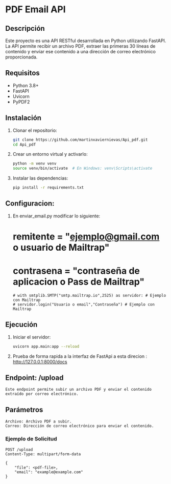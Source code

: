 # PDF Email API

## Descripción
Este proyecto es una API RESTful desarrollada en Python utilizando FastAPI. La API permite recibir un archivo PDF, extraer las primeras 30 líneas de contenido y enviar ese contenido a una dirección de correo electrónico proporcionada.


## Requisitos
- Python 3.8+
- FastAPI
- Uvicorn
- PyPDF2


## Instalación

1. Clonar el repositorio:
    ```sh
    git clone https://github.com/martinxaviernievas/Api_pdf.git
    cd Api_pdf
    ```

2. Crear un entorno virtual y activarlo:
    ```sh
    python -m venv venv
    source venv/bin/activate  # En Windows: venv\Scripts\activate
    ```

3. Instalar las dependencias:
    ```sh
    pip install -r requirements.txt
    ```

## Configuracion:


1. En enviar_email.py modificar lo siguiente:

   # remitente = "ejemplo@gmail.com o usuario de Mailtrap" 
   # contrasena =  "contraseña de aplicacion o Pass de Mailtrap" 
       # with smtplib.SMTP("smtp.mailtrap.io",2525) as servidor: # Ejemplo con Mailtrap
       # servidor.login("Usuario o email","Contraseña") # Ejemplo con Mailtrap
 

## Ejecución

1. Iniciar el servidor:
    ```sh
    uvicorn app.main:app --reload
    ```

2. Prueba de forma rapida a la interfaz de FastApi a esta direcion : http://127.0.0.1:8000/docs


## Endpoint: /upload
    Este endpoint permite subir un archivo PDF y enviar el contenido extraído por correo electrónico.

## Parámetros
    Archivo: Archivo PDF a subir.
    Correo: Dirección de correo electrónico para enviar el contenido.

### Ejemplo de Solicitud
```http
POST /upload
Content-Type: multipart/form-data

{
    "file": <pdf-file>,
    "email": "example@example.com"
}